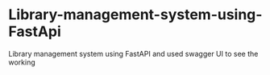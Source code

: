 # Library-management-system-using-FastApi
Library management system using FastAPI and used swagger UI to see the working  
